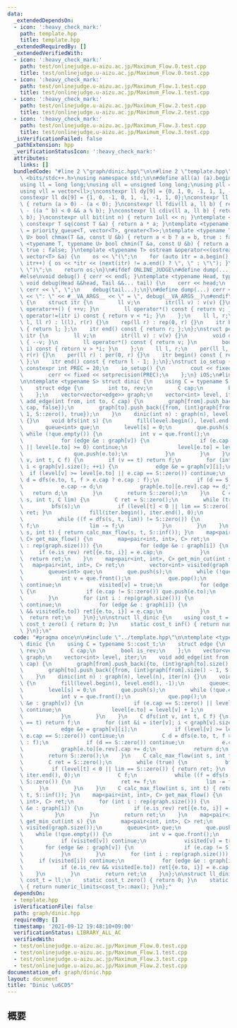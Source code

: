 ```yaml
---
data:
  _extendedDependsOn:
  - icon: ':heavy_check_mark:'
    path: template.hpp
    title: template.hpp
  _extendedRequiredBy: []
  _extendedVerifiedWith:
  - icon: ':heavy_check_mark:'
    path: test/onlinejudge.u-aizu.ac.jp/Maximum_Flow.0.test.cpp
    title: test/onlinejudge.u-aizu.ac.jp/Maximum_Flow.0.test.cpp
  - icon: ':heavy_check_mark:'
    path: test/onlinejudge.u-aizu.ac.jp/Maximum_Flow.1.test.cpp
    title: test/onlinejudge.u-aizu.ac.jp/Maximum_Flow.1.test.cpp
  - icon: ':heavy_check_mark:'
    path: test/onlinejudge.u-aizu.ac.jp/Maximum_Flow.2.test.cpp
    title: test/onlinejudge.u-aizu.ac.jp/Maximum_Flow.2.test.cpp
  - icon: ':heavy_check_mark:'
    path: test/onlinejudge.u-aizu.ac.jp/Maximum_Flow.3.test.cpp
    title: test/onlinejudge.u-aizu.ac.jp/Maximum_Flow.3.test.cpp
  _isVerificationFailed: false
  _pathExtension: hpp
  _verificationStatusIcon: ':heavy_check_mark:'
  attributes:
    links: []
  bundledCode: "#line 2 \"graph/dinic.hpp\"\n\n#line 2 \"template.hpp\"\n\n#include\
    \ <bits/stdc++.h>\nusing namespace std;\n\n#define all(a) (a).begin(), (a).end()\n\
    using ll = long long;\nusing ull = unsigned long long;\nusing pll = pair<ll, ll>;\n\
    using vll = vector<ll>;\nconstexpr ll dy[9] = {0, 1, 0, -1, 1, 1, -1, -1, 0};\n\
    constexpr ll dx[9] = {1, 0, -1, 0, 1, -1, -1, 1, 0};\nconstexpr ll sign(ll a)\
    \ { return (a > 0) - (a < 0); }\nconstexpr ll fdiv(ll a, ll b) { return a / b\
    \ - ((a ^ b) < 0 && a % b); }\nconstexpr ll cdiv(ll a, ll b) { return -fdiv(-a,\
    \ b); }\nconstexpr ull bit(int n) { return 1ull << n; }\ntemplate <typename T>\
    \ constexpr T sq(const T &a) { return a * a; }\ntemplate <typename T> using priority_queue_rev\
    \ = priority_queue<T, vector<T>, greater<T>>;\ntemplate <typename T, typename\
    \ U> bool chmax(T &a, const U &b) { return a < b ? a = b, true : false; }\ntemplate\
    \ <typename T, typename U> bool chmin(T &a, const U &b) { return a > b ? a = b,\
    \ true : false; }\ntemplate <typename T> ostream &operator<<(ostream &os, const\
    \ vector<T> &a) {\n    os << \"(\";\n    for (auto itr = a.begin(); itr != a.end();\
    \ itr++) { os << *itr << (next(itr) != a.end() ? \", \" : \"\"); }\n    os <<\
    \ \")\";\n    return os;\n}\n#ifdef ONLINE_JUDGE\n#define dump(...) (void(0))\n\
    #else\nvoid debug() { cerr << endl; }\ntemplate <typename Head, typename... Tail>\
    \ void debug(Head &&head, Tail &&... tail) {\n    cerr << head;\n    if (sizeof...(Tail))\
    \ cerr << \", \";\n    debug(tail...);\n}\n#define dump(...) cerr << __LINE__\
    \ << \": \" << #__VA_ARGS__ << \" = \", debug(__VA_ARGS__)\n#endif\nstruct rep\
    \ {\n    struct itr {\n        ll v;\n        itr(ll v) : v(v) {}\n        void\
    \ operator++() { ++v; }\n        ll operator*() const { return v; }\n        bool\
    \ operator!=(itr i) const { return v < *i; }\n    };\n    ll l, r;\n    rep(ll\
    \ l, ll r) : l(l), r(r) {}\n    rep(ll r) : rep(0, r) {}\n    itr begin() const\
    \ { return l; };\n    itr end() const { return r; };\n};\nstruct per {\n    struct\
    \ itr {\n        ll v;\n        itr(ll v) : v(v) {}\n        void operator++()\
    \ { --v; }\n        ll operator*() const { return v; }\n        bool operator!=(itr\
    \ i) const { return v > *i; }\n    };\n    ll l, r;\n    per(ll l, ll r) : l(l),\
    \ r(r) {}\n    per(ll r) : per(0, r) {}\n    itr begin() const { return r - 1;\
    \ };\n    itr end() const { return l - 1; };\n};\nstruct io_setup {\n    static\
    \ constexpr int PREC = 20;\n    io_setup() {\n        cout << fixed << setprecision(PREC);\n\
    \        cerr << fixed << setprecision(PREC);\n    };\n} iOS;\n#line 4 \"graph/dinic.hpp\"\
    \n\ntemplate <typename S> struct dinic {\n    using C = typename S::cost_t;\n\
    \    struct edge {\n        int to, rev;\n        C cap;\n        bool is_rev;\n\
    \    };\n    vector<vector<edge>> graph;\n    vector<int> level, iter;\n    void\
    \ add_edge(int from, int to, C cap) {\n        graph[from].push_back({to, (int)graph[to].size(),\
    \ cap, false});\n        graph[to].push_back({from, (int)graph[from].size() -\
    \ 1, S::zero(), true});\n    }\n    dinic(int n) : graph(n), level(n), iter(n)\
    \ {}\n    void bfs(int s) {\n        fill(level.begin(), level.end(), -1);\n \
    \       queue<int> que;\n        level[s] = 0;\n        que.push(s);\n       \
    \ while (!que.empty()) {\n            int v = que.front();\n            que.pop();\n\
    \            for (edge &e : graph[v]) {\n                if (e.cap == S::zero()\
    \ || level[e.to] >= 0) continue;\n                level[e.to] = level[v] + 1;\n\
    \                que.push(e.to);\n            }\n        }\n    }\n    C dfs(int\
    \ v, int t, C f) {\n        if (v == t) return f;\n        for (int &i = iter[v];\
    \ i < graph[v].size(); ++i) {\n            edge &e = graph[v][i];\n          \
    \  if (level[v] >= level[e.to] || e.cap == S::zero()) continue;\n            C\
    \ d = dfs(e.to, t, f > e.cap ? e.cap : f);\n            if (d == S::zero()) continue;\n\
    \            e.cap -= d;\n            graph[e.to][e.rev].cap += d;\n         \
    \   return d;\n        }\n        return S::zero();\n    }\n    C calc_max_flow(int\
    \ s, int t, C lim) {\n        C ret = S::zero();\n        while (true) {\n   \
    \         bfs(s);\n            if (level[t] < 0 || lim == S::zero()) { return\
    \ ret; }\n            fill(iter.begin(), iter.end(), 0);\n            C f;\n \
    \           while ((f = dfs(s, t, lim)) != S::zero()) {\n                ret +=\
    \ f;\n                lim -= f;\n            }\n        }\n    }\n    C calc_max_flow(int\
    \ s, int t) { return calc_max_flow(s, t, S::inf()); }\n    map<pair<int, int>,\
    \ C> get_max_flow() {\n        map<pair<int, int>, C> ret;\n        for (int i\
    \ : rep(graph.size())) {\n            for (edge &e : graph[i]) {\n           \
    \     if (e.is_rev) ret[{e.to, i}] = e.cap;\n            }\n        }\n      \
    \  return ret;\n    }\n    map<pair<int, int>, C> get_min_cut(int s) {\n     \
    \   map<pair<int, int>, C> ret;\n        vector<int> visited(graph.size());\n\
    \        queue<int> que;\n        que.push(s);\n        while (!que.empty()) {\n\
    \            int v = que.front();\n            que.pop();\n            if (visited[v])\
    \ continue;\n            visited[v] = true;\n            for (edge &e : graph[v])\
    \ {\n                if (e.cap != S::zero()) que.push(e.to);\n            }\n\
    \        }\n        for (int i : rep(graph.size())) {\n            if (visited[i])\
    \ continue;\n            for (edge &e : graph[i]) {\n                if (e.is_rev\
    \ && visited[e.to]) ret[{e.to, i}] = e.cap;\n            }\n        }\n      \
    \  return ret;\n    }\n};\n\nstruct ll_dinic {\n    using cost_t = ll;\n    static\
    \ cost_t zero() { return 0; }\n    static cost_t inf() { return numeric_limits<cost_t>::max();\
    \ }\n};\n"
  code: "#pragma once\n\n#include \"../template.hpp\"\n\ntemplate <typename S> struct\
    \ dinic {\n    using C = typename S::cost_t;\n    struct edge {\n        int to,\
    \ rev;\n        C cap;\n        bool is_rev;\n    };\n    vector<vector<edge>>\
    \ graph;\n    vector<int> level, iter;\n    void add_edge(int from, int to, C\
    \ cap) {\n        graph[from].push_back({to, (int)graph[to].size(), cap, false});\n\
    \        graph[to].push_back({from, (int)graph[from].size() - 1, S::zero(), true});\n\
    \    }\n    dinic(int n) : graph(n), level(n), iter(n) {}\n    void bfs(int s)\
    \ {\n        fill(level.begin(), level.end(), -1);\n        queue<int> que;\n\
    \        level[s] = 0;\n        que.push(s);\n        while (!que.empty()) {\n\
    \            int v = que.front();\n            que.pop();\n            for (edge\
    \ &e : graph[v]) {\n                if (e.cap == S::zero() || level[e.to] >= 0)\
    \ continue;\n                level[e.to] = level[v] + 1;\n                que.push(e.to);\n\
    \            }\n        }\n    }\n    C dfs(int v, int t, C f) {\n        if (v\
    \ == t) return f;\n        for (int &i = iter[v]; i < graph[v].size(); ++i) {\n\
    \            edge &e = graph[v][i];\n            if (level[v] >= level[e.to] ||\
    \ e.cap == S::zero()) continue;\n            C d = dfs(e.to, t, f > e.cap ? e.cap\
    \ : f);\n            if (d == S::zero()) continue;\n            e.cap -= d;\n\
    \            graph[e.to][e.rev].cap += d;\n            return d;\n        }\n\
    \        return S::zero();\n    }\n    C calc_max_flow(int s, int t, C lim) {\n\
    \        C ret = S::zero();\n        while (true) {\n            bfs(s);\n   \
    \         if (level[t] < 0 || lim == S::zero()) { return ret; }\n            fill(iter.begin(),\
    \ iter.end(), 0);\n            C f;\n            while ((f = dfs(s, t, lim)) !=\
    \ S::zero()) {\n                ret += f;\n                lim -= f;\n       \
    \     }\n        }\n    }\n    C calc_max_flow(int s, int t) { return calc_max_flow(s,\
    \ t, S::inf()); }\n    map<pair<int, int>, C> get_max_flow() {\n        map<pair<int,\
    \ int>, C> ret;\n        for (int i : rep(graph.size())) {\n            for (edge\
    \ &e : graph[i]) {\n                if (e.is_rev) ret[{e.to, i}] = e.cap;\n  \
    \          }\n        }\n        return ret;\n    }\n    map<pair<int, int>, C>\
    \ get_min_cut(int s) {\n        map<pair<int, int>, C> ret;\n        vector<int>\
    \ visited(graph.size());\n        queue<int> que;\n        que.push(s);\n    \
    \    while (!que.empty()) {\n            int v = que.front();\n            que.pop();\n\
    \            if (visited[v]) continue;\n            visited[v] = true;\n     \
    \       for (edge &e : graph[v]) {\n                if (e.cap != S::zero()) que.push(e.to);\n\
    \            }\n        }\n        for (int i : rep(graph.size())) {\n       \
    \     if (visited[i]) continue;\n            for (edge &e : graph[i]) {\n    \
    \            if (e.is_rev && visited[e.to]) ret[{e.to, i}] = e.cap;\n        \
    \    }\n        }\n        return ret;\n    }\n};\n\nstruct ll_dinic {\n    using\
    \ cost_t = ll;\n    static cost_t zero() { return 0; }\n    static cost_t inf()\
    \ { return numeric_limits<cost_t>::max(); }\n};"
  dependsOn:
  - template.hpp
  isVerificationFile: false
  path: graph/dinic.hpp
  requiredBy: []
  timestamp: '2021-09-12 19:48:10+09:00'
  verificationStatus: LIBRARY_ALL_AC
  verifiedWith:
  - test/onlinejudge.u-aizu.ac.jp/Maximum_Flow.0.test.cpp
  - test/onlinejudge.u-aizu.ac.jp/Maximum_Flow.1.test.cpp
  - test/onlinejudge.u-aizu.ac.jp/Maximum_Flow.3.test.cpp
  - test/onlinejudge.u-aizu.ac.jp/Maximum_Flow.2.test.cpp
documentation_of: graph/dinic.hpp
layout: document
title: "Dinic \u6CD5"
---
```


## 概要